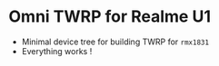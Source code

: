 # Omni TWRP for Realme U1

* Minimal device tree for building TWRP for ``rmx1831``
* Everything works !

